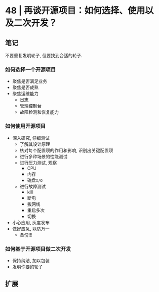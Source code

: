 # 48 | 再谈开源项目：如何选择、使用以及二次开发？

## 笔记

不要重复发明轮子, 但要找到合适的轮子.

### 如何选择一个开源项目

* 聚焦是否满足业务
* 聚焦是否成熟
* 聚焦运维能力
	* 日志
	* 管理控制台
	* 故障检测和恢复能力

### 如何使用开源项目

* 深入研究, 仔细测试
	* 了解其设计原理
	* 核对每个配置项的作用和影响, 识别出关键配置项
	* 进行多种场景的性能测试
	* 进行压力测试, 观察
		* CPU
		* 内存
		* 磁盘`I/O`
	* 进行故障测试
		* kill
		* 断电
		* 拔网线
		* 重启多次
		* 切换
* 小心应用, 灰度发布
* 做好应急, 以防万一
	* 备份!!!

### 如何基于开源项目做二次开发

* 保持纯洁, 加以包装
* 发明你要的轮子

## 扩展